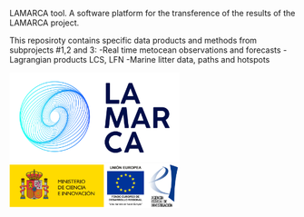 LAMARCA tool. A software platform for the transference of the results of the LAMARCA project.


This reposiroty contains specific data products and methods from subprojects #1,2 and 3:
-Real time metocean observations and forecasts
-Lagrangian products LCS, LFN
-Marine litter data, paths and hotspots


<img src="logoLAMARCA.png" alt="150" width="300"/>

<img src="logoAEI.png" alt="150" width="300"/>
